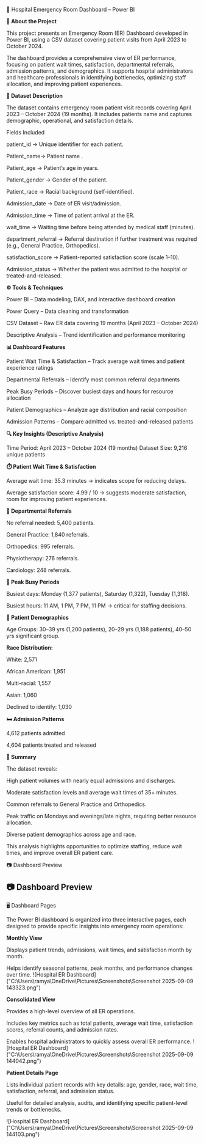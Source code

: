 🏥 Hospital Emergency Room Dashboard – Power BI


**📌 About the Project**

This project presents an Emergency Room (ER) Dashboard developed in Power BI, using a CSV dataset covering patient visits from April 2023 to October 2024.

The dashboard provides a comprehensive view of ER performance, focusing on patient wait times, satisfaction, departmental referrals, admission patterns, and demographics. It supports hospital administrators and healthcare professionals in identifying bottlenecks, optimizing staff allocation, and improving patient experiences.

**📂 Dataset Description**

The dataset contains emergency room patient visit records covering April 2023 – October 2024 (19 months). It includes  patients name and captures demographic, operational, and satisfaction details.

Fields Included

patient_id → Unique identifier for each patient.

Patient_name→ Patient name .

Patient_age → Patient’s age in years.

Patient_gender → Gender of the patient.

Patient_race → Racial background (self-identified).

Admission_date → Date of ER visit/admission.

Admission_time → Time of patient arrival at the ER.

wait_time → Waiting time before being attended by medical staff (minutes).

department_referral → Referral destination if further treatment was required (e.g., General Practice, Orthopedics).

satisfaction_score → Patient-reported satisfaction score (scale 1–10).

Admission_status → Whether the patient was admitted to the hospital or treated-and-released.

**⚙️ Tools & Techniques**

Power BI – Data modeling, DAX, and interactive dashboard creation

Power Query – Data cleaning and transformation

CSV Dataset – Raw ER data covering 19 months (April 2023 – October 2024)

Descriptive Analysis – Trend identification and performance monitoring

**📊 Dashboard Features**

Patient Wait Time & Satisfaction – Track average wait times and patient experience ratings

Departmental Referrals – Identify most common referral departments

Peak Busy Periods – Discover busiest days and hours for resource allocation

Patient Demographics – Analyze age distribution and racial composition

Admission Patterns – Compare admitted vs. treated-and-released patients

**🔍 Key Insights (Descriptive Analysis)**

Time Period: April 2023 – October 2024 (19 months)
Dataset Size: 9,216 unique patients

**⏱️ Patient Wait Time & Satisfaction**

Average wait time: 35.3 minutes → indicates scope for reducing delays.

Average satisfaction score: 4.99 / 10 → suggests moderate satisfaction, room for improving patient experiences.

**🏥 Departmental Referrals**

No referral needed: 5,400 patients.

General Practice: 1,840 referrals.

Orthopedics: 995 referrals.

Physiotherapy: 276 referrals.

Cardiology: 248 referrals.

**📅 Peak Busy Periods**

Busiest days: Monday (1,377 patients), Saturday (1,322), Tuesday (1,318).

Busiest hours: 11 AM, 1 PM, 7 PM, 11 PM → critical for staffing decisions.

**👥 Patient Demographics**

Age Groups: 30–39 yrs (1,200 patients), 20–29 yrs (1,188 patients), 40–50 yrs significant group.

**Race Distribution:**

White: 2,571

African American: 1,951

Multi-racial: 1,557

Asian: 1,060

Declined to identify: 1,030

**🛏️ Admission Patterns**

4,612 patients admitted

4,604 patients treated and released

**📝 Summary**

The dataset reveals:

High patient volumes with nearly equal admissions and discharges.

Moderate satisfaction levels and average wait times of 35+ minutes.

Common referrals to General Practice and Orthopedics.

Peak traffic on Mondays and evenings/late nights, requiring better resource allocation.

Diverse patient demographics across age and race.

This analysis highlights opportunities to optimize staffing, reduce wait times, and improve overall ER patient care.

📷 Dashboard Preview

## 📷 Dashboard Preview  
🖥️ Dashboard Pages

The Power BI dashboard is organized into three interactive pages, each designed to provide specific insights into emergency room operations:

**Monthly View**

Displays patient trends, admissions, wait times, and satisfaction month by month.

Helps identify seasonal patterns, peak months, and performance changes over time.
![Hospital ER Dashboard]("C:\Users\ramya\OneDrive\Pictures\Screenshots\Screenshot 2025-09-09 143323.png")

**Consolidated View**

Provides a high-level overview of all ER operations.

Includes key metrics such as total patients, average wait time, satisfaction scores, referral counts, and admission rates.

Enables hospital administrators to quickly assess overall ER performance.
![Hospital ER Dashboard]("C:\Users\ramya\OneDrive\Pictures\Screenshots\Screenshot 2025-09-09 144042.png")

**Patient Details Page**

Lists individual patient records with key details: age, gender, race, wait time, satisfaction, referral, and admission status.

Useful for detailed analysis, audits, and identifying specific patient-level trends or bottlenecks.

![Hospital ER Dashboard]("C:\Users\ramya\OneDrive\Pictures\Screenshots\Screenshot 2025-09-09 144103.png")
